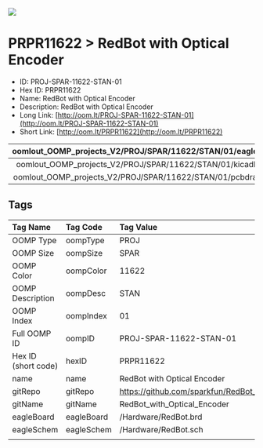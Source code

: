 


  
![][im]
# PRPR11622 > RedBot with Optical Encoder

- ID: PROJ-SPAR-11622-STAN-01
- Hex ID: PRPR11622
- Name: RedBot with Optical Encoder
- Description: RedBot with Optical Encoder
- Long Link: [http://oom.lt/PROJ-SPAR-11622-STAN-01](http://oom.lt/PROJ-SPAR-11622-STAN-01)
- Short Link: [http://oom.lt/PRPR11622](http://oom.lt/PRPR11622)
  

|oomlout_OOMP_projects_V2/PROJ/SPAR/11622/STAN/01/eagleImage.png|oomlout_OOMP_projects_V2/PROJ/SPAR/11622/STAN/01/eagleSchemImage.png|oomlout_OOMP_projects_V2/PROJ/SPAR/11622/STAN/01/kicadPcb3dFront.png|oomlout_OOMP_projects_V2/PROJ/SPAR/11622/STAN/01/kicadPcb3dBack.png|
| :---: | :---: | :---: | :---: |
|oomlout_OOMP_projects_V2/PROJ/SPAR/11622/STAN/01/kicadPcb3d.png|oomlout_OOMP_projects_V2/PROJ/SPAR/11622/STAN/01/bomBack.png|oomlout_OOMP_projects_V2/PROJ/SPAR/11622/STAN/01/bomFront.png|oomlout_OOMP_projects_V2/PROJ/SPAR/11622/STAN/01/pcbdraw.svg|
|oomlout_OOMP_projects_V2/PROJ/SPAR/11622/STAN/01/pcbdrawBack.svg||||

## Tags
  

|Tag Name|Tag Code|Tag Value|
| :--- | :--- | :--- |
|OOMP Type|oompType|PROJ|
|OOMP Size|oompSize|SPAR|
|OOMP Color|oompColor|11622|
|OOMP Description|oompDesc|STAN|
|OOMP Index|oompIndex|01|
|Full OOMP ID|oompID|PROJ-SPAR-11622-STAN-01|
|Hex ID (short code)|hexID|PRPR11622|
|name|name|RedBot with Optical Encoder|
|gitRepo|gitRepo|https://github.com/sparkfun/RedBot_with_Optical_Encoder|
|gitName|gitName|RedBot_with_Optical_Encoder|
|eagleBoard|eagleBoard|/Hardware/RedBot.brd|
|eagleSchem|eagleSchem|/Hardware/RedBot.sch|
||||



[im]: PROJ/SPAR/11622/STAN/01/kicadPcb3d_450.png
